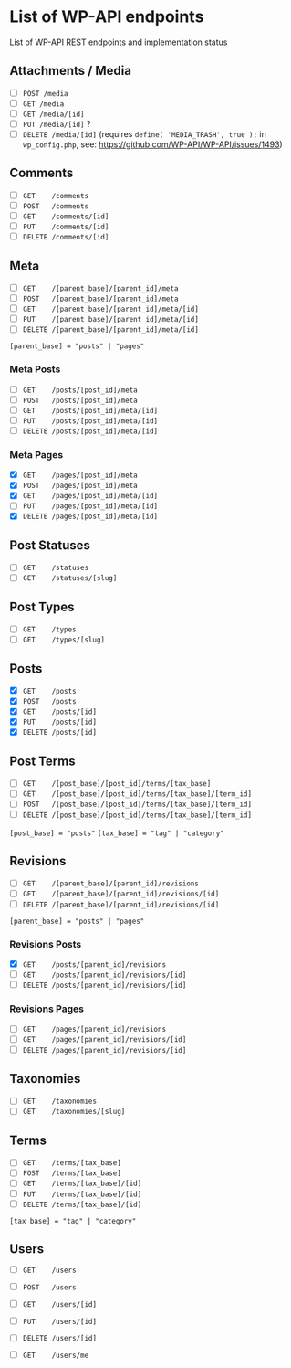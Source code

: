# List of WP-API endpoints

List of WP-API REST endpoints and implementation status

## Attachments / Media

- [ ] `POST /media`
- [ ] `GET /media`
- [ ] `GET /media/[id]`
- [ ] `PUT /media/[id]` ?
- [ ] `DELETE /media/[id]`  (requires `define( 'MEDIA_TRASH', true );` in `wp_config.php`, see: https://github.com/WP-API/WP-API/issues/1493)

## Comments

- [ ] `GET    /comments`
- [ ] `POST   /comments`
- [ ] `GET    /comments/[id]`
- [ ] `PUT    /comments/[id]`
- [ ] `DELETE /comments/[id]`

## Meta

- [ ] `GET    /[parent_base]/[parent_id]/meta`
- [ ] `POST   /[parent_base]/[parent_id]/meta`
- [ ] `GET    /[parent_base]/[parent_id]/meta/[id]`
- [ ] `PUT    /[parent_base]/[parent_id]/meta/[id]`
- [ ] `DELETE /[parent_base]/[parent_id]/meta/[id]`

`[parent_base] = "posts" | "pages"`

### Meta Posts

- [ ] `GET    /posts/[post_id]/meta`
- [ ] `POST   /posts/[post_id]/meta`
- [ ] `GET    /posts/[post_id]/meta/[id]`
- [ ] `PUT    /posts/[post_id]/meta/[id]`
- [ ] `DELETE /posts/[post_id]/meta/[id]`

### Meta Pages

- [x] `GET    /pages/[post_id]/meta`
- [x] `POST   /pages/[post_id]/meta`
- [x] `GET    /pages/[post_id]/meta/[id]`
- [ ] `PUT    /pages/[post_id]/meta/[id]`
- [x] `DELETE /pages/[post_id]/meta/[id]`

## Post Statuses

- [ ] `GET    /statuses`
- [ ] `GET    /statuses/[slug]`

## Post Types

- [ ] `GET    /types`
- [ ] `GET    /types/[slug]`

## Posts

- [x] `GET    /posts`
- [x] `POST   /posts`
- [x] `GET    /posts/[id]`
- [x] `PUT    /posts/[id]`
- [x] `DELETE /posts/[id]`

## Post Terms

- [ ] `GET    /[post_base]/[post_id]/terms/[tax_base]`
- [ ] `GET    /[post_base]/[post_id]/terms/[tax_base]/[term_id]`
- [ ] `POST   /[post_base]/[post_id]/terms/[tax_base]/[term_id]`
- [ ] `DELETE /[post_base]/[post_id]/terms/[tax_base]/[term_id]`

`[post_base] = "posts"`
`[tax_base] = "tag" | "category"`

## Revisions

- [ ] `GET    /[parent_base]/[parent_id]/revisions`
- [ ] `GET    /[parent_base]/[parent_id]/revisions/[id]`
- [ ] `DELETE /[parent_base]/[parent_id]/revisions/[id]`

`[parent_base] = "posts" | "pages"`

### Revisions Posts

- [x] `GET    /posts/[parent_id]/revisions`
- [ ] `GET    /posts/[parent_id]/revisions/[id]`
- [ ] `DELETE /posts/[parent_id]/revisions/[id]`

### Revisions Pages

- [ ] `GET    /pages/[parent_id]/revisions`
- [ ] `GET    /pages/[parent_id]/revisions/[id]`
- [ ] `DELETE /pages/[parent_id]/revisions/[id]`

## Taxonomies

- [ ] `GET    /taxonomies`
- [ ] `GET    /taxonomies/[slug]`

## Terms

- [ ] `GET    /terms/[tax_base]`
- [ ] `POST   /terms/[tax_base]`
- [ ] `GET    /terms/[tax_base]/[id]`
- [ ] `PUT    /terms/[tax_base]/[id]`
- [ ] `DELETE /terms/[tax_base]/[id]`

`[tax_base] = "tag" | "category"`

## Users

- [ ] `GET    /users`
- [ ] `POST   /users`
- [ ] `GET    /users/[id]`
- [ ] `PUT    /users/[id]`
- [ ] `DELETE /users/[id]`
- [ ] `GET    /users/me`


